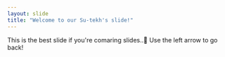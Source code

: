 ```yaml
---
layout: slide
title: "Welcome to our Su-tekh's slide!"
---
```

This is the best slide if you're comaring slides..:tada:
Use the left arrow to go back!
